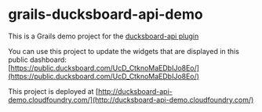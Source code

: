 grails-ducksboard-api-demo
==========================

This is a Grails demo project for the [ducksboard-api plugin](http://grails.org/plugin/ducksboard-api)

You can use this project to update the widgets that are displayed in this public dashboard:
[https://public.ducksboard.com/UcD_CtknoMaEDbIJo8Eo/](https://public.ducksboard.com/UcD_CtknoMaEDbIJo8Eo/)

This project is deployed at [http://ducksboard-api-demo.cloudfoundry.com/](http://ducksboard-api-demo.cloudfoundry.com/)  
